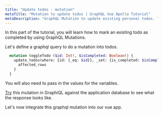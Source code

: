 ```yaml
---
title: "Update todos - mutation"
metaTitle: "Mutation to update todos | GraphQL Vue Apollo Tutorial"
metaDescription: "GraphQL Mutation to update existing personal todos. Try the mutation in GraphiQL, passing the Authorization token to mark a todo as completed"
---
```



<YoutubeEmbed link="https://www.youtube.com/embed/JsW81LKWyE8" />

In this part of the tutorial, you will learn how to mark an existing todo as completed by using GraphQL Mutations.

Let's define a graphql query to do a mutation into todos.

```graphql
  mutation toggleTodo ($id: Int!, $isCompleted: Boolean!) {
    update_todos(where: {id: {_eq: $id}}, _set: {is_completed: $isCompleted}) {
      affected_rows
    }
  }
```
You will also need to pass in the values for the variables.

[Try](https://hasura.io/learn/graphql/graphiql) this mutation in GraphiQL against the application database to see what the response looks like.

Let's now integrate this graphql mutation into our vue app.
